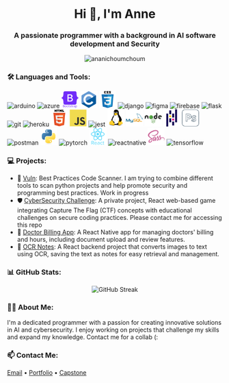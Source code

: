<h1 align="center">Hi 👋, I'm Anne</h1>
<h3 align="center">A passionate programmer with a background in AI software development and Security</h3>

<p align="center">
  <img src="https://komarev.com/ghpvc/?username=ananichoumchoum&label=Profile%20views&color=0e75b6&style=flat" alt="ananichoumchoum" />
</p>


<h3 align="left">🛠️ Languages and Tools:</h3>
<p align="left" style="text-decoration: none;">
  <img src="https://cdn.worldvectorlogo.com/logos/arduino-1.svg" alt="arduino" width="40" height="40"/>
  <img src="https://www.vectorlogo.zone/logos/microsoft_azure/microsoft_azure-icon.svg" alt="azure" width="40" height="40"/>
  <img src="https://raw.githubusercontent.com/devicons/devicon/master/icons/bootstrap/bootstrap-plain-wordmark.svg" alt="bootstrap" width="40" height="40"/>
  <img src="https://raw.githubusercontent.com/devicons/devicon/master/icons/c/c-original.svg" alt="c" width="40" height="40"/>
  <img src="https://raw.githubusercontent.com/devicons/devicon/master/icons/css3/css3-original-wordmark.svg" alt="css3" width="40" height="40"/>
  <img src="https://cdn.worldvectorlogo.com/logos/django.svg" alt="django" width="40" height="40"/>
  <img src="https://www.vectorlogo.zone/logos/figma/figma-icon.svg" alt="figma" width="40" height="40"/>
  <img src="https://www.vectorlogo.zone/logos/firebase/firebase-icon.svg" alt="firebase" width="40" height="40"/>
  <img src="https://www.vectorlogo.zone/logos/pocoo_flask/pocoo_flask-icon.svg" alt="flask" width="40" height="40"/>
  <img src="https://www.vectorlogo.zone/logos/git-scm/git-scm-icon.svg" alt="git" width="40" height="40"/>
  <img src="https://www.vectorlogo.zone/logos/heroku/heroku-icon.svg" alt="heroku" width="40" height="40"/>
  <img src="https://raw.githubusercontent.com/devicons/devicon/master/icons/html5/html5-original-wordmark.svg" alt="html5" width="40" height="40"/>
  <img src="https://raw.githubusercontent.com/devicons/devicon/master/icons/javascript/javascript-original.svg" alt="javascript" width="40" height="40"/>
  <img src="https://www.vectorlogo.zone/logos/jestjsio/jestjsio-icon.svg" alt="jest" width="40" height="40"/>
  <img src="https://raw.githubusercontent.com/devicons/devicon/master/icons/linux/linux-original.svg" alt="linux" width="40" height="40"/>
  <img src="https://raw.githubusercontent.com/devicons/devicon/master/icons/mysql/mysql-original-wordmark.svg" alt="mysql" width="40" height="40"/>
  <img src="https://raw.githubusercontent.com/devicons/devicon/master/icons/nodejs/nodejs-original-wordmark.svg" alt="nodejs" width="40" height="40"/>
  <img src="https://raw.githubusercontent.com/devicons/devicon/2ae2a900d2f041da66e950e4d48052658d850630/icons/pandas/pandas-original.svg" alt="pandas" width="40" height="40"/>
  <img src="https://raw.githubusercontent.com/devicons/devicon/master/icons/photoshop/photoshop-line.svg" alt="photoshop" width="40" height="40"/>
  <img src="https://www.vectorlogo.zone/logos/getpostman/getpostman-icon.svg" alt="postman" width="40" height="40"/>
  <img src="https://raw.githubusercontent.com/devicons/devicon/master/icons/python/python-original.svg" alt="python" width="40" height="40"/>
  <img src="https://www.vectorlogo.zone/logos/pytorch/pytorch-icon.svg" alt="pytorch" width="40" height="40"/>
  <img src="https://raw.githubusercontent.com/devicons/devicon/master/icons/react/react-original-wordmark.svg" alt="react" width="40" height="40"/>
  <img src="https://reactnative.dev/img/header_logo.svg" alt="reactnative" width="40" height="40"/>
  <img src="https://raw.githubusercontent.com/devicons/devicon/master/icons/sass/sass-original.svg" alt="sass" width="40" height="40"/>
  <img src="https://www.vectorlogo.zone/logos/tensorflow/tensorflow-icon.svg" alt="tensorflow" width="40" height="40"/>
</p>

<h3 align="left">💻 Projects:</h3>
<ul>
  <li>🔭 <a href="https://github.com/ananichoumchoum/Vuln" target="_blank">Vuln</a>: Best Practices Code Scanner. I am trying to combine different tools to scan python projects and help promote security and programming best practices. Work in progress</li>
  <li>🛡️ <a href="https://github.com/ananichoumchoum/code-secure" target="_blank">CyberSecurity Challenge</a>: A private project, React web-based game integrating Capture The Flag (CTF) concepts with educational challenges on secure coding practices. Please contact me for accessing this repo</li>
  <li>📱 <a href="https://github.com/ananichoumchoum/DirectMedical" target="_blank">Doctor Billing App</a>: A React Native app for managing doctors' billing and hours, including document upload and review features.</li>
  <li>📝 <a href="https://github.com/ananichoumchoum/note-maker" target="_blank">OCR Notes</a>: A React backend project that converts images to text using OCR, saving the text as notes for easy retrieval and management.</li>
</ul>

<h3 align="left">📊 GitHub Stats:</h3>
<p align="center">
  <img src="https://github-readme-streak-stats.herokuapp.com/?user=ananichoumchoum&theme=dark" alt="GitHub Streak" />
</p>

<h3 align="left">👨‍💻 About Me:</h3>
<p align="left">
  I'm a dedicated programmer with a passion for creating innovative solutions in AI and cybersecurity. I enjoy working on projects that challenge my skills and expand my knowledge. Contact me for a collab (: 
</p>

<h3 align="left">📫 Contact Me:</h3>
<p align="left">
  <a href="mailto:la.annesmith@gmail.com">Email</a> •
  <a href="https://www.softwearpink.com" target="_blank">Portfolio</a> •
  <a href="https://tech-awareness.softwearpink.com" target="_blank">Capstone</a>
</p>
